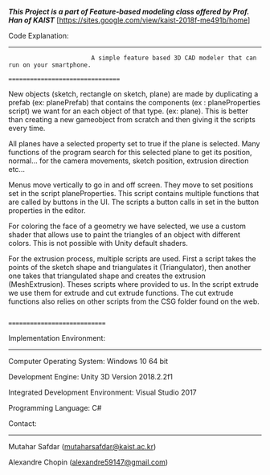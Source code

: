 *****This Project is a part of Feature-based modeling class offered by Prof. Han of KAIST*****                   [https://sites.google.com/view/kaist-2018f-me491b/home]
                           
Code Explanation:                      
___________________________________________________________________________________________________________________________________                          
                           A simple feature based 3D CAD modeler that can run on your smartphone.
                                                 ===============================
New objects (sketch, rectangle on sketch, plane) are made by duplicating a prefab (ex: planePrefab) that contains the components 
(ex : planeProperties script) we want for an each object of that type. (ex: plane). This is better than creating a new gameobject 
from scratch and then giving it the scripts every time.

All planes have a selected property set to true if the plane is selected. Many functions of the program search for this selected plane 
to get its position, normal… for the camera movements, sketch position, extrusion direction etc…

Menus move vertically to go in and off screen. They move to set positions set in the script planeProperties. This script contains 
multiple functions that are called by buttons in the UI. The scripts a button calls in set in the button properties in the editor.

For coloring the face of a geometry we have selected, we use a custom shader that allows use to paint the triangles of an object with 
different colors. This is not possible with Unity default shaders.

For the extrusion process, multiple scripts are used. First a script takes the points of the sketch shape and triangulates it 
(Triangulator), then another one takes that triangulated shape and creates the extrusion (MeshExtrusion). Theses scripts where provided
to us. In the script extrude we use them for extrude and cut extrude functions. The cut extrude functions also relies on other scripts 
from the CSG folder found on the web.

                                                 ===========================
Implementation Environment:
_______________________________________________________________________________________________________________________________________

Computer Operating System: Windows 10 64 bit

Development Engine: Unity 3D Version 2018.2.2f1

Integrated Development Environment: Visual Studio 2017

Programming Language: C#


Contact:
_______________________________________________________________________________________________________________________________________

Mutahar Safdar (mutaharsafdar@kaist.ac.kr)

Alexandre Chopin (alexandre59147@gmail.com)


